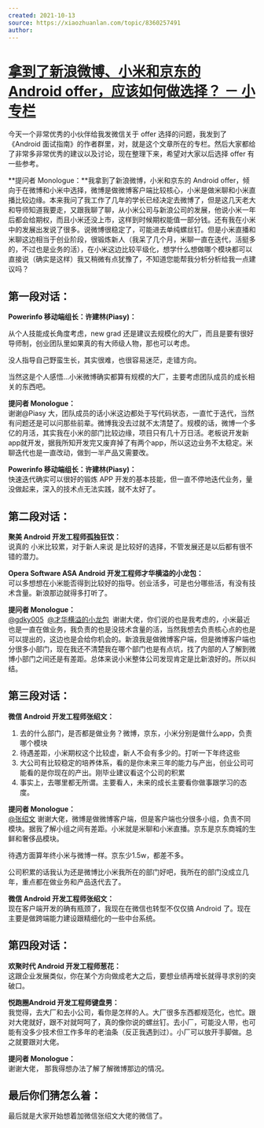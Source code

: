 ```yaml
---
created: 2021-10-13
source: https://xiaozhuanlan.com/topic/8360257491
author: 
---
```


# [拿到了新浪微博、小米和京东的 Android offer，应该如何做选择？ － 小专栏](https://xiaozhuanlan.com/topic/8360257491)


今天一个非常优秀的小伙伴给我发微信关于 offer 选择的问题，我发到了《Android 面试指南》的作者群里，对，就是这个文章所在的专栏。然后大家都给了非常多非常优秀的建议以及讨论，现在整理下来，希望对大家以后选择 offer 有一些参考。

**提问者 Monologue：**我拿到了新浪微博，小米和京东的 Android offer，倾向于在微博和小米中选择，微博是做微博客户端比较核心，小米是做米聊和小米直播比较边缘。本来我问了我工作了几年的学长已经决定去微博了，但是这几天老大和导师知道我要走，又跟我聊了聊，从小米公司与新浪公司的发展，他说小米一年后都会给期权，而且小米还没上市，这样到时候期权能值一部分钱。还有我在小米中的发展出发说了很多。说微博很稳定了，可能进去单纯螺丝钉。但是小米直播和米聊这边相当于创业阶段，很锻炼新人（我呆了几个月，米聊一直在迭代，活挺多的，不过也是业务的活），在小米这边比较平级化，想学什么想做哪个模块都可以直接说（确实是这样）我又稍微有点犹豫了，不知道您能帮我分析分析给我一点建议吗？

## 第一段对话：

**Powerinfo 移动端组长：许建林(Piasy)：**

从个人技能成长角度考虑，new grad 还是建议去规模化的大厂，而且是要有很好导师制，创业团队里如果真的有大师级人物，那也可以考虑。

没人指导自己野蛮生长，其实很难，也很容易迷茫，走错方向。

当然这是个人感悟…小米微博确实都算有规模的大厂，主要考虑团队成员的成长相关的东西吧。

**提问者 Monologue：**  
谢谢@Piasy 大，团队成员的话小米这边都处于写代码状态，一直忙于迭代，当然有问题还是可以问那些前辈。微博我没去过就不太清楚了。规模的话，微博一个多亿的月活，其实我在小米的部门比较边缘，项目只有几十万日活。老板说开发新app就开发，据我所知开发完又废弃掉了有两个app，所以这边业务不太稳定。米聊迭代也是一直改动，做到一半产品又需要改。

**Powerinfo 移动端组长：许建林(Piasy)：**  
快速迭代确实可以很好的锻炼 APP 开发的基本技能，但一直不停地迭代业务，量没做起来，深入的技术点无法实践，就不太好了。

## 第二段对话：

**聚美 Android 开发工程师孤独狂饮：**  
说真的 小米比较累，对于新人来说 是比较好的选择，不管发展还是以后都有很不错的潜力。

**Opera Software ASA Android 开发工程师才华横溢的小龙包：**  
可以多想想在小米能否得到比较好的指导。创业活多，可是也分哪些活，有没有技术含量。新浪那边就得多打听了。

**提问者 Monologue：**  
[@gdky005](https://xiaozhuanlan.com/u/undefined)  [@才华横溢的小龙包](https://xiaozhuanlan.com/u/undefined)  谢谢大佬，你们说的也是我考虑的，小米最近也是一直在做业务，我负责的也是没技术含量的活，当然我想去负责核心点的也是可以提出的，这边也是会给你机会的。新浪我是做微博客户端，但是微博客户端也分很多小部门，现在我还不清楚我在哪个部门也是有点坑，找了内部的人了解到微博小部门之间还是有差距。总体来说小米整体公司发现肯定是比新浪好的。所以纠结。

## 第三段对话：

**微信 Android 开发工程师张绍文：**

1.  去的什么部门，是否都是做业务？微博，京东，小米分别是做什么app，负责哪个模块
2.  待遇差距，小米期权这个比较虚，新人不会有多少的。打听一下年终这些
3.  大公司有比较稳定的培养体系，看的是你未来三年的能力与产出，创业公司可能看的是你现在的产出。刚毕业建议看这个公司的积累
4.  事实上，去哪里都无所谓。主要看人，未来的成长主要看你做事跟学习的态度。

**提问者 Monologue：**  
[@张绍文](https://xiaozhuanlan.com/u/1338653181) 谢谢大佬，微博是做微博客户端，但是客户端也分很多小组，负责不同模块。据我了解小组之间有差距。小米就是米聊和小米直播。京东是京东商城的生鲜和奢侈品模块。

待遇方面算年终小米与微博一样。京东少1.5w，都差不多。

公司积累的话我认为还是微博比小米我所在的部门好吧，我所在的部门没成立几年，重点都在做业务和产品迭代去了。

**微信 Android 开发工程师张绍文：**  
现在客户端开发的确有瓶颈了，我现在在微信也转型不仅仅搞 Android 了。现在主要是做跨端能力建设跟精细化的一些中台系统。

## 第四段对话：

**欢聚时代 Android 开发工程师葱花：**  
这跟企业发展类似，你在某个方向做成老大之后，要想业绩再增长就得寻求别的突破口。

**悦跑圈Android 开发工程师键盘男：**  
我觉得，去大厂和去小公司，看你是怎样的人。大厂很多东西都规范化，也忙。跟对大佬就好，跟不对就呵呵了，真的像你说的螺丝钉。去小厂，可能没人带，也可能有没多少技术但工作多年的老油条（反正我遇到过）。小厂可以放开手脚做。总之就要跟对大佬。

**提问者 Monologue：**  
谢谢大佬， 那我得想办法了解了解微博那边的情况。

## 最后你们猜怎么着：

最后就是大家开始想着加微信张绍文大佬的微信了。


